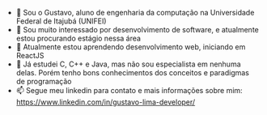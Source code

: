 - 👋 Sou o Gustavo, aluno de engenharia da computação na Universidade Federal de Itajubá (UNIFEI)
- 👀 Sou muito interessado por desenvolvimento de software, e atualmente estou procurando estágio nessa área
- 🌱 Atualmente estou aprendendo desenvolvimento web, iniciando em ReactJS
- 💞️ Já estudei C, C++ e Java, mas não sou especialista em nenhuma delas. Porém tenho bons conhecimentos dos conceitos e paradigmas de programação
- 📫 Segue meu linkedin para contato e mais informações sobre mim: https://www.linkedin.com/in/gustavo-lima-developer/

<!---
gustas01/gustas01 is a ✨ special ✨ repository because its `README.md` (this file) appears on your GitHub profile.
You can click the Preview link to take a look at your changes.
--->
